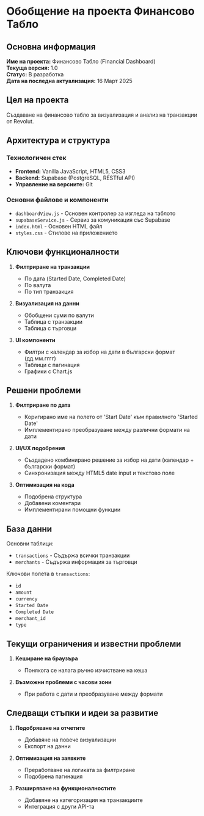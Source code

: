 # Обобщение на проекта Финансово Табло

## Основна информация

**Име на проекта:** Финансово Табло (Financial Dashboard)  
**Текуща версия:** 1.0  
**Статус:** В разработка  
**Дата на последна актуализация:** 16 Март 2025

## Цел на проекта

Създаване на финансово табло за визуализация и анализ на транзакции от Revolut.

## Архитектура и структура

### Технологичен стек
- **Frontend:** Vanilla JavaScript, HTML5, CSS3
- **Backend:** Supabase (PostgreSQL, RESTful API)
- **Управление на версиите:** Git

### Основни файлове и компоненти
- `dashboardView.js` - Основен контролер за изгледа на таблото
- `supabaseService.js` - Сервиз за комуникация със Supabase
- `index.html` - Основен HTML файл
- `styles.css` - Стилове на приложението

## Ключови функционалности

1. **Филтриране на транзакции**
   - По дата (Started Date, Completed Date)
   - По валута
   - По тип транзакция

2. **Визуализация на данни**
   - Обобщени суми по валути
   - Таблица с транзакции
   - Таблица с търговци

3. **UI компоненти**
   - Филтри с календар за избор на дати в български формат (дд.мм.гггг)
   - Таблици с пагинация
   - Графики с Chart.js

## Решени проблеми

1. **Филтриране по дата**
   - Коригирано име на полето от 'Start Date' към правилното 'Started Date'
   - Имплементирано преобразуване между различни формати на дати

2. **UI/UX подобрения**
   - Създадено комбинирано решение за избор на дати (календар + български формат)
   - Синхронизация между HTML5 date input и текстово поле

3. **Оптимизация на кода**
   - Подобрена структура
   - Добавени коментари
   - Имплементирани помощни функции

## База данни

Основни таблици:
- `transactions` - Съдържа всички транзакции
- `merchants` - Съдържа информация за търговци

Ключови полета в `transactions`:
- `id`
- `amount`
- `currency`
- `Started Date`
- `Completed Date`
- `merchant_id`
- `type`

## Текущи ограничения и известни проблеми

1. **Кеширане на браузъра**
   - Понякога се налага ръчно изчистване на кеша

2. **Възможни проблеми с часови зони**
   - При работа с дати и преобразуване между формати

## Следващи стъпки и идеи за развитие

1. **Подобряване на отчетите**
   - Добавяне на повече визуализации
   - Експорт на данни

2. **Оптимизация на заявките**
   - Преработване на логиката за филтриране
   - Подобрена пагинация

3. **Разширяване на функционалностите**
   - Добавяне на категоризация на транзакциите
   - Интеграция с други API-та
